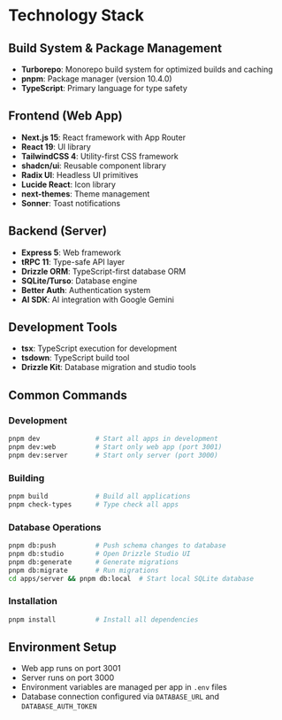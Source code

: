 # Technology Stack

## Build System & Package Management
- **Turborepo**: Monorepo build system for optimized builds and caching
- **pnpm**: Package manager (version 10.4.0)
- **TypeScript**: Primary language for type safety

## Frontend (Web App)
- **Next.js 15**: React framework with App Router
- **React 19**: UI library
- **TailwindCSS 4**: Utility-first CSS framework
- **shadcn/ui**: Reusable component library
- **Radix UI**: Headless UI primitives
- **Lucide React**: Icon library
- **next-themes**: Theme management
- **Sonner**: Toast notifications

## Backend (Server)
- **Express 5**: Web framework
- **tRPC 11**: Type-safe API layer
- **Drizzle ORM**: TypeScript-first database ORM
- **SQLite/Turso**: Database engine
- **Better Auth**: Authentication system
- **AI SDK**: AI integration with Google Gemini

## Development Tools
- **tsx**: TypeScript execution for development
- **tsdown**: TypeScript build tool
- **Drizzle Kit**: Database migration and studio tools

## Common Commands

### Development
```bash
pnpm dev              # Start all apps in development
pnpm dev:web          # Start only web app (port 3001)
pnpm dev:server       # Start only server (port 3000)
```

### Building
```bash
pnpm build            # Build all applications
pnpm check-types      # Type check all apps
```

### Database Operations
```bash
pnpm db:push          # Push schema changes to database
pnpm db:studio        # Open Drizzle Studio UI
pnpm db:generate      # Generate migrations
pnpm db:migrate       # Run migrations
cd apps/server && pnpm db:local  # Start local SQLite database
```

### Installation
```bash
pnpm install          # Install all dependencies
```

## Environment Setup
- Web app runs on port 3001
- Server runs on port 3000
- Environment variables are managed per app in `.env` files
- Database connection configured via `DATABASE_URL` and `DATABASE_AUTH_TOKEN`